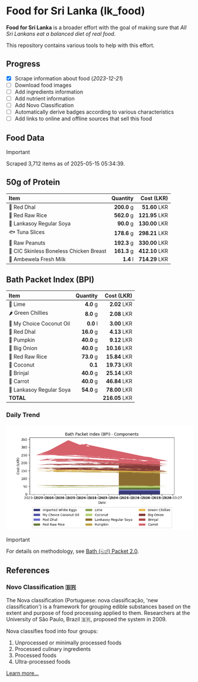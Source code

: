 # Food for Sri Lanka (lk_food)

**Food for Sri Lanka** is a broader effort with the goal of making sure that *All Sri Lankans eat a balanced diet of real food*.

This repository contains various tools to help with this effort.

## Progress

* [X] Scrape information about food (*2023-12-21*)
* [ ] Download food images
* [ ] Add ingredients information
* [ ] Add nutrient information
* [ ] Add Novo Classification
* [ ] Automatically derive badges according to various characteristics
* [ ] Add links to online and offline sources that sell this food

## Food Data

> [!IMPORTANT]
> Scraped 3,712 items as of 2025-05-15 05:34:39.

## 50g of Protein

<div id="table_protein">

Item | Quantity | Cost (LKR)
:--- | ---: | ---:
🍲 Red Dhal | **200.0** g | **51.60** LKR
🍚 Red Raw Rice | **562.0** g | **121.95** LKR
🍲 Lankasoy Regular Soya | **90.0** g | **130.00** LKR
🐟 Tuna Slices | **178.6** g | **298.21** LKR
🥜 Raw Peanuts | **192.3** g | **330.00** LKR
🍗 CIC Skinless Boneless Chicken Breast | **161.3** g | **412.10** LKR
🥛 Ambewela Fresh Milk | **1.4** l | **714.29** LKR

</div>

## Bath Packet Index (BPI)

<div id="table_bp">

Item | Quantity | Cost (LKR)
:--- | ---: | ---:
🍋 Lime | **4.0** g | **2.02** LKR
🌶️ Green Chillies | **8.0** g | **2.08** LKR
🥥 My Choice Coconut Oil | **0.0** l | **3.00** LKR
🍲 Red Dhal | **16.0** g | **4.13** LKR
🎃 Pumpkin | **40.0** g | **9.12** LKR
🧅 Big Onion | **40.0** g | **10.16** LKR
🍚 Red Raw Rice | **73.0** g | **15.84** LKR
🥥 Coconut | **0.1**  | **19.73** LKR
🍆 Brinjal | **40.0** g | **25.14** LKR
🥕 Carrot | **40.0** g | **46.84** LKR
🍲 Lankasoy Regular Soya | **54.0** g | **78.00** LKR
**TOTAL** |   | **216.05** LKR

</div>

### Daily Trend

![BPI](images/bpi.png)

> [!IMPORTANT]
> For details on methodology, see [Bath (බත්) Packet 2.0](https://medium.com/on-economics/bath-%E0%B6%B6%E0%B6%AD%E0%B7%8A-packet-2-0-f3e999c54bf5).

## References

### Novo Classification 🇧🇷

The Nova classification (Portuguese: nova classificação, 'new classification') is a framework for grouping edible substances based on the extent and purpose of food processing applied to them. Researchers at the University of São Paulo, Brazil 🇧🇷, proposed the system in 2009.

Nova classifies food into four groups:

1. Unprocessed or minimally processed foods
2. Processed culinary ingredients
3. Processed foods
4. Ultra-processed foods

[Learn more...](https://en.wikipedia.org/wiki/Nova_classification)
